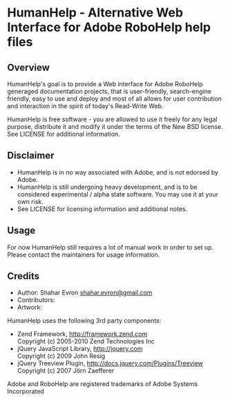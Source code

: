 HumanHelp - Alternative Web Interface for Adobe RoboHelp help files
===================================================================

Overview
--------
HumanHelp's goal is to provide a Web interface for Adobe RoboHelp generaged 
documentation projects, that is user-friendly, search-engine friendly, easy
to use and deploy and most of all allows for user contribution and interaction
in the spirit of today's Read-Write Web. 

HumanHelp is free software - you are allowed to use it freely for any legal
purpose, distribute it and modify it under the terms of the New BSD license. 
See LICENSE for additional information.

Disclaimer
----------
- HumanHelp is in no way associated with Adobe, and is not edorsed by Adobe. 
- HumanHelp is still undergoing heavy development, and is to be considered 
  experimental / alpha state software. You may use it at your own risk.
- See LICENSE for licensing information and additional notes.

Usage
-----
For now HumanHelp still requires a lot of manual work in order to set up. 
Please contact the maintainers for usage information.

Credits
-------
- Author: Shahar Evron <shahar.evron@gmail.com> 
- Contributors: 
- Artwork:

HumanHelp uses the following 3rd party components:

- Zend Framework, http://framework.zend.com  
  Copyright (c) 2005-2010 Zend Technologies Inc
- jQuery JavaScript Library, http://jquery.com  
  Copyright (c) 2009 John Resig
- jQuery Treeview Plugin, http://docs.jquery.com/Plugins/Treeview  
  Copyright (c) 2007 Jörn Zaefferer

Adobe and RoboHelp are registered trademarks of Adobe Systems Incorporated

